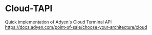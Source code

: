 # Cloud-TAPI
Quick implementation of Adyen's Cloud Terminal API https://docs.adyen.com/point-of-sale/choose-your-architecture/cloud
